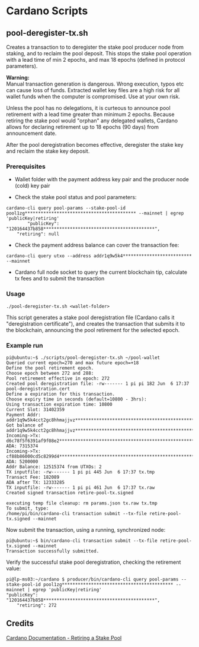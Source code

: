 # Cardano Scripts

## pool-deregister-tx.sh

Creates a transaction to to deregister the stake pool producer node from staking, and to reclaim the pool deposit. This stops the stake pool operation with a lead time of min 2 epochs, and max 18 epochs (defined in protocol parameters).

**Warning:**  
Manual transaction generation is dangerous.
Wrong execution, typos etc can cause loss of funds.
Extracted wallet key files are a high risk for all
wallet funds when the computer is compromised. Use
at your own risk.

Unless the pool has no delegations, it is curteous to announce pool retirement with a lead time greater than minimum 2 epochs. Because retiring the stake pool would "orphan" any delegated wallets, Cardano allows for declaring retirement up to 18 epochs (90 days) from announcement date.

After the pool deregistration becomes effective, deregister the stake key and reclaim the stake key deposit.

### Prerequisites

- Wallet folder with the payment address key pair and the producer node (cold) key pair
  
- Check the stake pool status and pool parameters:

```
cardano-cli query pool-params --stake-pool-id pool1zg****************************************** --mainnet | egrep 'publicKey|retiring'
        "publicKey": "120164437b858******************************************",
    "retiring": null

```
- Check the payment address balance can cover the transaction fee:

```
cardano-cli query utxo --address addr1q9w5k4************************** --mainnet
```
- Cardano full node socket to query the current blockchain tip, calculate tx fees and to submit the transaction

### Usage

```
./pool-deregister-tx.sh <wallet-folder>
```

This script generates a stake pool deregistration file (Cardano calls it "deregistration certificate"), and creates
the transaction that submits it to the blockchain, announcing the pool retirement for the selected epoch.

### Example run
```
pi@ubuntu:~$ ./scripts/pool-deregister-tx.sh ~/pool-wallet
Queried current epoch=270 and max future epoch=+18
Define the pool retirement epoch.
Choose epoch between 272 and 288: 
Pool retirement effective in epoch: 272
Created pool deregistration file: -rw------- 1 pi pi 182 Jun  6 17:37 pool-deregistration.cert
Define a expiration for this transaction.
Choose expiry time in seconds (default=10800 - 3hrs): 
Using transaction expiration time: 10800
Current Slot: 31402359
Payment Addr: addr1q9w5k4cct2gc8hhmajjvz*****************************************************
Got balance of addr1q9w5k4cct2gc8hhmajjvz*****************************************************
Incoming->Tx: d6c78f5f6391af9f08e2*****************************************************#0 ADA: 7315374
Incoming->Tx: cf88b86000cd5c8299d4*****************************************************#0 ADA: 5200000
Addr Balance: 12515374 from UTXOs: 2
TX inputfile: -rw------- 1 pi pi 445 Jun  6 17:37 tx.tmp
Transact Fee: 182089
ADA after TX: 12333285
TX inputfile: -rw------- 1 pi pi 461 Jun  6 17:37 tx.raw
Created signed transaction retire-pool-tx.signed

executing temp file cleanup: rm params.json tx.raw tx.tmp
To submit, type: 
/home/pi/bin/cardano-cli transaction submit --tx-file retire-pool-tx.signed --mainnet
```
Now submit the transaction, using a running, synchronized node:
```
pi@ubuntu:~$ bin/cardano-cli transaction submit --tx-file retire-pool-tx.signed --mainnet
Transaction successfully submitted.
```
Verify the successful stake pool deregistration, checking the retirement value:
```
pi@lp-ms03:~/cardano $ producer/bin/cardano-cli query pool-params --stake-pool-id pool1zg****************************************** --mainnet | egrep 'publicKey|retiring'                                           "publicKey": "120164437b858******************************************",
    "retiring": 272
```

## Credits

[Cardano Documentation - Retiring a Stake Pool](https://docs.cardano.org/projects/cardano-node/en/latest/stake-pool-operations/retire_stakepool.html)